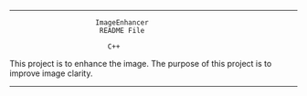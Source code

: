 ----------------------------------------------------------------------------
                         ImageEnhancer
                          README File           

                            C++

This project is to enhance the image.
The purpose of this project is to improve image clarity.

----------------------------------------------------------------------------
